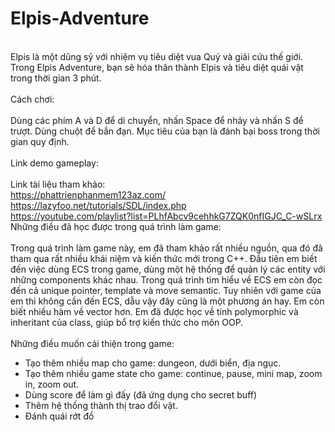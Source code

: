 # Elpis-Adventure
<br/>Elpis là một dũng sỹ với nhiệm vụ tiêu diệt vua Quỷ và giải cứu thế giới. 
Trong Elpis Adventure, bạn sẽ hóa thân thành Elpis và tiêu diệt quái vật trong  thời gian 3 phút. <br/>
<br/>Cách chơi: <br/>
<br/>Dùng các phím A và D để di chuyển, nhấn Space để nhảy và nhấn S để trượt. Dùng chuột để bắn đạn. Mục tiêu của bạn là đánh
bại boss trong thời gian quy định. <br/>
<br/>Link demo gameplay: <br/>
<br/>Link tài liệu tham khảo:<br/>
https://phattrienphanmem123az.com/
<br/>https://lazyfoo.net/tutorials/SDL/index.php<br/>
https://youtube.com/playlist?list=PLhfAbcv9cehhkG7ZQK0nfIGJC_C-wSLrx
<br/> Những điều đã học được trong quá trình làm game: <br/>
<br/> Trong quá trình làm game này, em đã tham khảo rất nhiều nguồn, qua đó đã tham qua rất nhiều khái niệm và kiến thức mới trong C++. 
Đầu tiên em biết đến việc dùng ECS trong game, dùng một hệ thống để quản lý các entity với những components khác nhau. Trong quá trình tìm hiểu về ECS
em còn đọc đến cả unique pointer, template và move semantic. Tuy nhiên với game của em thì không cần đến ECS, dẫu vậy đây cũng là một phương án hay. Em còn 
biết nhiều hàm về vector hơn. Em đã được học về tính polymorphic và inheritant của class, giúp bổ trợ kiến thức cho môn OOP. <br/>
<br/> Những điều muốn cải thiện trong game: <br/>
- Tạo thêm nhiều map cho game: dungeon, dưới biển, địa ngục.
- Tạo thêm nhiều game state cho game: continue, pause, mini map, zoom in, zoom out. 
- Dùng score để làm gì đấy (đã ứng dụng cho secret buff)
- Thêm hệ thống thành thị trao đổi vật.
- Đánh quái rớt đồ
